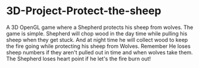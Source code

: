 # 3D-Project-Protect-the-sheep
A 3D OpenGL game where a Shepherd protects his sheep from wolves.
The game is simple.
Shepherd will chop wood in the day time while pulling his sheep when they get stuck.
And at night time he will collect wood to keep the fire going while protecting his sheep from Wolves.
Remember He loses sheep numbers if they aren't pulled out in time and when wolves take them. The Shepherd loses heart point if he let's the fire burn out!

